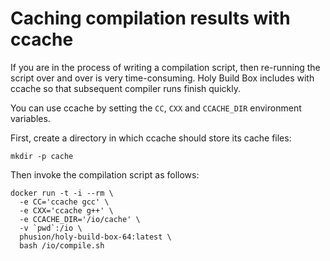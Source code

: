 # Caching compilation results with ccache

If you are in the process of writing a compilation script, then re-running the script over and over is very time-consuming. Holy Build Box includes with ccache so that subsequent compiler runs finish quickly.

You can use ccache by setting the `CC`, `CXX` and `CCACHE_DIR` environment variables.

First, create a directory in which ccache should store its cache files:

    mkdir -p cache

Then invoke the compilation script as follows:

    docker run -t -i --rm \
      -e CC='ccache gcc' \
      -e CXX='ccache g++' \
      -e CCACHE_DIR='/io/cache' \
      -v `pwd`:/io \
      phusion/holy-build-box-64:latest \
      bash /io/compile.sh
